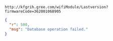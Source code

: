 `http://kfgrih.gree.com/wifiModule/Lastversion?firmwareCode=362001068905`

```json
{
  "r": 500,
  "msg": "Database operation failed."
}
```